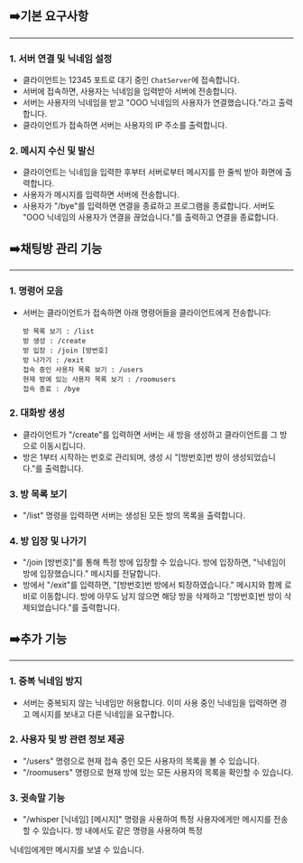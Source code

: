 ## ➡️기본 요구사항

---

### 1. 서버 연결 및 닉네임 설정

- 클라이언트는 12345 포트로 대기 중인 `ChatServer`에 접속합니다.
- 서버에 접속하면, 사용자는 닉네임을 입력받아 서버에 전송합니다.
- 서버는 사용자의 닉네임을 받고 "OOO 닉네임의 사용자가 연결했습니다."라고 출력합니다.
- 클라이언트가 접속하면 서버는 사용자의 IP 주소를 출력합니다.

### 2. 메시지 수신 및 발신

- 클라이언트는 닉네임을 입력한 후부터 서버로부터 메시지를 한 줄씩 받아 화면에 출력합니다.
- 사용자가 메시지를 입력하면 서버에 전송합니다.
- 사용자가 "/bye"를 입력하면 연결을 종료하고 프로그램을 종료합니다. 서버도 "OOO 닉네임의 사용자가 연결을 끊었습니다."를 출력하고 연결을 종료합니다.

## ➡️채팅방 관리 기능

---

### 1. 명령어 모음

- 서버는 클라이언트가 접속하면 아래 명령어들을 클라이언트에게 전송합니다:
  ```
  방 목록 보기 : /list
  방 생성 : /create
  방 입장 : /join [방번호]
  방 나가기 : /exit
  접속 중인 사용자 목록 보기 : /users
  현재 방에 있는 사용자 목록 보기 : /roomusers
  접속 종료 : /bye

  ```

### 2. 대화방 생성

- 클라이언트가 "/create"를 입력하면 서버는 새 방을 생성하고 클라이언트를 그 방으로 이동시킵니다.
- 방은 1부터 시작하는 번호로 관리되며, 생성 시 "[방번호]번 방이 생성되었습니다."를 출력합니다.

### 3. 방 목록 보기

- "/list" 명령을 입력하면 서버는 생성된 모든 방의 목록을 출력합니다.

### 4. 방 입장 및 나가기

- "/join [방번호]"를 통해 특정 방에 입장할 수 있습니다. 방에 입장하면, "닉네임이 방에 입장했습니다." 메시지를 전달합니다.
- 방에서 "/exit"를 입력하면, "[방번호]번 방에서 퇴장하였습니다." 메시지와 함께 로비로 이동합니다. 방에 아무도 남지 않으면 해당 방을 삭제하고 "[방번호]번 방이 삭제되었습니다."를 출력합니다.

## ➡️추가 기능

---

### 1. 중복 닉네임 방지

- 서버는 중복되지 않는 닉네임만 허용합니다. 이미 사용 중인 닉네임을 입력하면 경고 메시지를 보내고 다른 닉네임을 요구합니다.

### 2. 사용자 및 방 관련 정보 제공

- "/users" 명령으로 현재 접속 중인 모든 사용자의 목록을 볼 수 있습니다.
- "/roomusers" 명령으로 현재 방에 있는 모든 사용자의 목록을 확인할 수 있습니다.

### 3. 귓속말 기능

- "/whisper [닉네임] [메시지]" 명령을 사용하여 특정 사용자에게만 메시지를 전송할 수 있습니다. 방 내에서도 같은 명령을 사용하여 특정

닉네임에게만 메시지를 보낼 수 있습니다.
